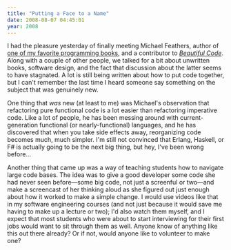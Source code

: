 ```yaml
---
title: "Putting a Face to a Name"
date: 2008-08-07 04:45:01
year: 2008
---
```

I had the pleasure yesterday of finally meeting Michael Feathers, author of <a href="http://www.amazon.com/Working-Effectively-Legacy-Robert-Martin/dp/0131177052">one of my favorite programming books</a>, and a contributor to <a href="http://www.amazon.com/Beautiful-Code-Leading-Programmers-Practice/dp/0596510047"><em>Beautiful Code</em></a>.  Along with a couple of other people, we talked for a bit about unwritten books, software design, and the fact that discussion about the latter seems to have stagnated.  A lot is still being written about how to put code together, but I can't remember the last time I heard someone say something on the subject that was genuinely new.

One thing that <em>was</em> new (at least to me) was Michael's observation that refactoring pure functional code is a lot easier than refactoring imperative code. Like a lot of people, he has been messing around with current-generation functional (or nearly-functional) languages, and he has discovered that when you take side effects away, reorganizing code becomes much, much simpler. I'm still not convinced that Erlang, Haskell, or F# is actually going to be the next big thing, but hey, I've been wrong before...

Another thing that came up was a way of teaching students how to navigate large code bases.  The idea was to give a good developer some code she had never seen before—some big code, not just a screenful or two—and make a screencast of her thinking aloud as she figured out just enough about how it worked to make a simple change.  I would use videos like that in my software engineering courses (and not just because it would save me having to make up a lecture or two); I'd also watch them myself, and I expect that most students who were about to start interviewing for their first jobs would want to sit through them as well.  Anyone know of anything like this out there already?  Or if not, would anyone like to volunteer to make one?
